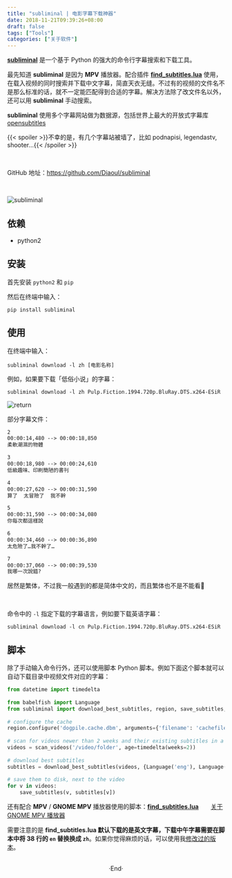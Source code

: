 ```yaml
---
title: "subliminal | 电影字幕下载神器"
date: 2018-11-21T09:39:26+08:00
draft: false
tags: ["Tools"]
categories: ["关于软件"]
---
```

<!-- 
![](https://mogeko.github.io/blog-images/r/030/)
{{< spoiler >}}{{< /spoiler >}}
<br>
 -->

[**subliminal**](https://github.com/Diaoul/subliminal) 是一个基于 Python 的强大的命令行字幕搜索和下载工具。

最先知道 **subliminal** 是因为 **MPV** 播放器。配合插件 [**find_subtitles.lua**](https://github.com/directorscut82/find_subtitles/blob/master/find_subtitles.lua) 使用，在载入视频的同时搜索并下载中文字幕，简直天衣无缝。不过有的视频的文件名不是那么标准的话，就不一定能匹配得到合适的字幕。解决方法除了改文件名以外，还可以用  **subliminal** 手动搜索。

**subliminal** 使用多个字幕网站做为数据源，包括世界上最大的开放式字幕库 [opensubtitles](http://opus.nlpl.eu/OpenSubtitles.php)

{{< spoiler >}}不幸的是，有几个字幕站被墙了，比如 podnapisi, legendastv, shooter…{{< /spoiler >}}

<!-- more -->

<br>

GitHub 地址：<https://github.com/Diaoul/subliminal>

<br>

![subliminal](https://mogeko.github.io/blog-images/r/030/subliminal.png)

## 依赖

- python2

## 安装

首先安装 `python2` 和 `pip`

然后在终端中输入：

```plaintext
pip install subliminal
```

## 使用

在终端中输入：

```plaintext
subliminal download -l zh [电影名称]
```

例如，如果要下载「低俗小说」的字幕：

```plaintext
subliminal download -l zh Pulp.Fiction.1994.720p.BluRay.DTS.x264-ESiR
```

![return](https://mogeko.github.io/blog-images/r/030/return.png)

部分字幕文件：

```txt
2
00:00:14,480 --> 00:00:18,850
柔軟潮濕的物體

3
00:00:18,980 --> 00:00:24,610
低級趣味、印刷簡陋的書刊

4
00:00:27,620 --> 00:00:31,590
算了  太冒險了  我不幹

5
00:00:31,590 --> 00:00:34,080
你每次都這樣說

6
00:00:34,460 --> 00:00:36,890
太危險了…我不幹了…

7
00:00:37,060 --> 00:00:39,530
我哪一次說錯?
```

居然是繁体，不过我一般遇到的都是简体中文的，而且繁体也不是不能看🤔

<br>

命令中的 `-l` 指定下载的字幕语言，例如要下载英语字幕：

```plaintext
subliminal download -l cn Pulp.Fiction.1994.720p.BluRay.DTS.x264-ESiR
```

## 脚本

除了手动输入命令行外，还可以使用脚本 Python 脚本。例如下面这个脚本就可以自动下载目录中视频文件对应的字幕：

```python
from datetime import timedelta
 
from babelfish import Language
from subliminal import download_best_subtitles, region, save_subtitles, scan_videos
 
# configure the cache
region.configure('dogpile.cache.dbm', arguments={'filename': 'cachefile.dbm'})
 
# scan for videos newer than 2 weeks and their existing subtitles in a folder
videos = scan_videos('/video/folder', age=timedelta(weeks=2))
 
# download best subtitles
subtitles = download_best_subtitles(videos, {Language('eng'), Language('fra')})
 
# save them to disk, next to the video
for v in videos:
    save_subtitles(v, subtitles[v])
```

还有配合 **MPV** / **GNOME MPV** 播放器使用的脚本：[**find_subtitles.lua**](https://github.com/directorscut82/find_subtitles/blob/master/find_subtitles.lua)&emsp;&emsp;[关于 GNOME MPV 播放器](https://mogeko.github.io/2018/029)

需要注意的是 **find_subtitles.lua 默认下载的是英文字幕，下载中午字幕需要在脚本中将 38 行的 `en` 替换换成 `zh`**。如果你觉得麻烦的话，可以使用我[修改过的版本](https://github.com/Mogeko/blog-commits/releases/download/029/find_subtitles.lua)。

<br>

<center>  ·End·  </center>
